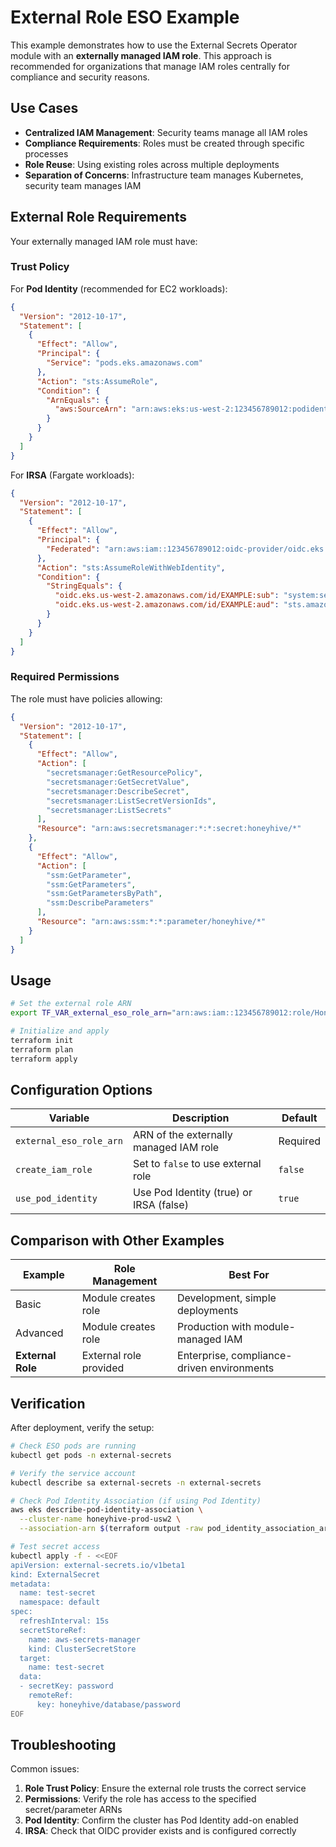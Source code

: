 # External Role ESO Example

This example demonstrates how to use the External Secrets Operator module with an **externally managed IAM role**. This approach is recommended for organizations that manage IAM roles centrally for compliance and security reasons.

## Use Cases

- **Centralized IAM Management**: Security teams manage all IAM roles
- **Compliance Requirements**: Roles must be created through specific processes
- **Role Reuse**: Using existing roles across multiple deployments
- **Separation of Concerns**: Infrastructure team manages Kubernetes, security team manages IAM

## External Role Requirements

Your externally managed IAM role must have:

### Trust Policy

For **Pod Identity** (recommended for EC2 workloads):

```json
{
  "Version": "2012-10-17",
  "Statement": [
    {
      "Effect": "Allow",
      "Principal": {
        "Service": "pods.eks.amazonaws.com"
      },
      "Action": "sts:AssumeRole",
      "Condition": {
        "ArnEquals": {
          "aws:SourceArn": "arn:aws:eks:us-west-2:123456789012:podidentityassociation/honeyhive-prod-usw2/*"
        }
      }
    }
  ]
}
```

For **IRSA** (Fargate workloads):

```json
{
  "Version": "2012-10-17",
  "Statement": [
    {
      "Effect": "Allow",
      "Principal": {
        "Federated": "arn:aws:iam::123456789012:oidc-provider/oidc.eks.us-west-2.amazonaws.com/id/EXAMPLE"
      },
      "Action": "sts:AssumeRoleWithWebIdentity",
      "Condition": {
        "StringEquals": {
          "oidc.eks.us-west-2.amazonaws.com/id/EXAMPLE:sub": "system:serviceaccount:external-secrets:external-secrets",
          "oidc.eks.us-west-2.amazonaws.com/id/EXAMPLE:aud": "sts.amazonaws.com"
        }
      }
    }
  ]
}
```

### Required Permissions

The role must have policies allowing:

```json
{
  "Version": "2012-10-17",
  "Statement": [
    {
      "Effect": "Allow",
      "Action": [
        "secretsmanager:GetResourcePolicy",
        "secretsmanager:GetSecretValue",
        "secretsmanager:DescribeSecret",
        "secretsmanager:ListSecretVersionIds",
        "secretsmanager:ListSecrets"
      ],
      "Resource": "arn:aws:secretsmanager:*:*:secret:honeyhive/*"
    },
    {
      "Effect": "Allow",
      "Action": [
        "ssm:GetParameter",
        "ssm:GetParameters",
        "ssm:GetParametersByPath",
        "ssm:DescribeParameters"
      ],
      "Resource": "arn:aws:ssm:*:*:parameter/honeyhive/*"
    }
  ]
}
```

## Usage

```bash
# Set the external role ARN
export TF_VAR_external_eso_role_arn="arn:aws:iam::123456789012:role/HoneyHive-ESO-Role"

# Initialize and apply
terraform init
terraform plan
terraform apply
```

## Configuration Options

| Variable | Description | Default |
|----------|-------------|---------|
| `external_eso_role_arn` | ARN of the externally managed IAM role | Required |
| `create_iam_role` | Set to `false` to use external role | `false` |
| `use_pod_identity` | Use Pod Identity (true) or IRSA (false) | `true` |

## Comparison with Other Examples

| Example | Role Management | Best For |
|---------|----------------|----------|
| Basic | Module creates role | Development, simple deployments |
| Advanced | Module creates role | Production with module-managed IAM |
| **External Role** | External role provided | Enterprise, compliance-driven environments |

## Verification

After deployment, verify the setup:

```bash
# Check ESO pods are running
kubectl get pods -n external-secrets

# Verify the service account
kubectl describe sa external-secrets -n external-secrets

# Check Pod Identity Association (if using Pod Identity)
aws eks describe-pod-identity-association \
  --cluster-name honeyhive-prod-usw2 \
  --association-arn $(terraform output -raw pod_identity_association_arn)

# Test secret access
kubectl apply -f - <<EOF
apiVersion: external-secrets.io/v1beta1
kind: ExternalSecret
metadata:
  name: test-secret
  namespace: default
spec:
  refreshInterval: 15s
  secretStoreRef:
    name: aws-secrets-manager
    kind: ClusterSecretStore
  target:
    name: test-secret
  data:
  - secretKey: password
    remoteRef:
      key: honeyhive/database/password
EOF
```

## Troubleshooting

Common issues:

1. **Role Trust Policy**: Ensure the external role trusts the correct service
2. **Permissions**: Verify the role has access to the specified secret/parameter ARNs  
3. **Pod Identity**: Confirm the cluster has Pod Identity add-on enabled
4. **IRSA**: Check that OIDC provider exists and is configured correctly
